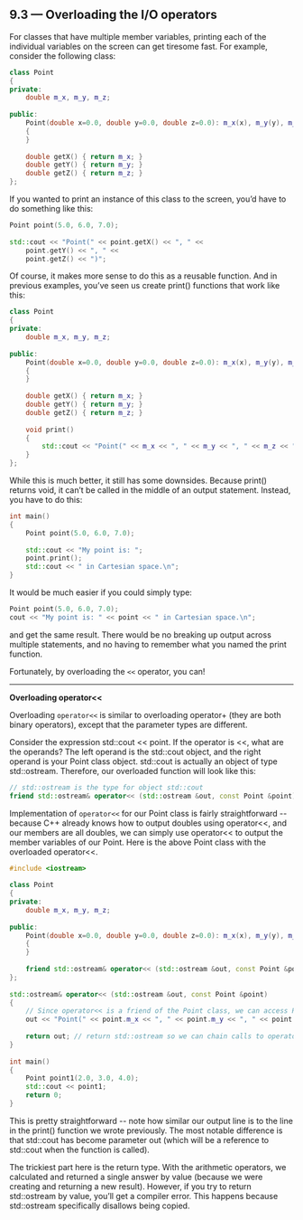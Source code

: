 
## 9.3 — Overloading the I/O operators

For classes that have multiple member variables, printing each of the individual variables on the screen can get tiresome fast. For example, consider the following class:

```c++
class Point
{
private:
    double m_x, m_y, m_z;
 
public:
    Point(double x=0.0, double y=0.0, double z=0.0): m_x(x), m_y(y), m_z(z)
    {
    }
 
    double getX() { return m_x; }
    double getY() { return m_y; }
    double getZ() { return m_z; }
};
```

If you wanted to print an instance of this class to the screen, you’d have to do something like this:

```c++
Point point(5.0, 6.0, 7.0);
 
std::cout << "Point(" << point.getX() << ", " <<
    point.getY() << ", " <<
    point.getZ() << ")";
```

Of course, it makes more sense to do this as a reusable function. And in previous examples, you’ve seen us create print() functions that work like this:

```c++
class Point
{
private:
    double m_x, m_y, m_z;
 
public:
    Point(double x=0.0, double y=0.0, double z=0.0): m_x(x), m_y(y), m_z(z)
    {
    }
 
    double getX() { return m_x; }
    double getY() { return m_y; }
    double getZ() { return m_z; }
 
    void print()
    {
        std::cout << "Point(" << m_x << ", " << m_y << ", " << m_z << ")";
    }
};
```

While this is much better, it still has some downsides. Because print() returns void, it can’t be called in the middle of an output statement. Instead, you have to do this:

```c++
int main()
{
    Point point(5.0, 6.0, 7.0);
 
    std::cout << "My point is: ";
    point.print();
    std::cout << " in Cartesian space.\n";
}
```

It would be much easier if you could simply type:

```c++
Point point(5.0, 6.0, 7.0);
cout << "My point is: " << point << " in Cartesian space.\n";
```

and get the same result. There would be no breaking up output across multiple statements, and no having to remember what you named the print function.

Fortunately, by overloading the `<<` operator, you can!

---

**Overloading operator<<**

Overloading `operator<<` is similar to overloading operator+ (they are both binary operators), except that the parameter types are different.

Consider the expression std::cout << point. If the operator is <<, what are the operands? The left operand is the std::cout object, and the right operand is your Point class object. std::cout is actually an object of type std::ostream. Therefore, our overloaded function will look like this:


```c++
// std::ostream is the type for object std::cout
friend std::ostream& operator<< (std::ostream &out, const Point &point);
```

Implementation of `operator<<` for our Point class is fairly straightforward -- because C++ already knows how to output doubles using operator<<, and our members are all doubles, we can simply use operator<< to output the member variables of our Point. Here is the above Point class with the overloaded operator<<.


```c++
#include <iostream>
 
class Point
{
private:
    double m_x, m_y, m_z;
 
public:
    Point(double x=0.0, double y=0.0, double z=0.0): m_x(x), m_y(y), m_z(z)
    {
    }
 
    friend std::ostream& operator<< (std::ostream &out, const Point &point);
};
 
std::ostream& operator<< (std::ostream &out, const Point &point)
{
    // Since operator<< is a friend of the Point class, we can access Point's members directly.
    out << "Point(" << point.m_x << ", " << point.m_y << ", " << point.m_z << ")"; // actual output done here
 
    return out; // return std::ostream so we can chain calls to operator<<
}
 
int main()
{
    Point point1(2.0, 3.0, 4.0);
    std::cout << point1;
    return 0;
}
```


This is pretty straightforward -- note how similar our output line is to the line in the print() function we wrote previously. The most notable difference is that std::cout has become parameter out (which will be a reference to std::cout when the function is called).

The trickiest part here is the return type. With the arithmetic operators, we calculated and returned a single answer by value (because we were creating and returning a new result). However, if you try to return std::ostream by value, you’ll get a compiler error. This happens because std::ostream specifically disallows being copied.

